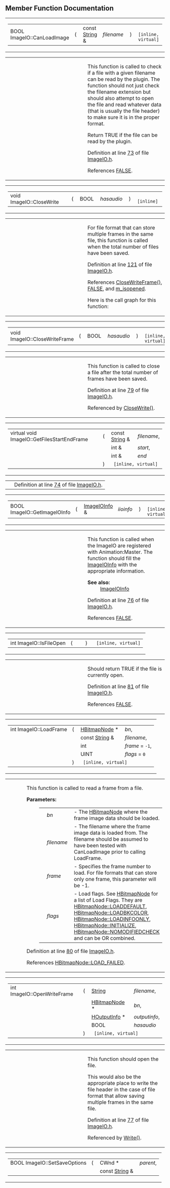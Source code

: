 ## Member Function Documentation

<span id="17f56a001b2653f1861b5630142b9bdb" class="anchor"></span>

<table class="mdTable" data-cellpadding="2" data-cellspacing="0">
<colgroup>
<col style="width: 100%" />
</colgroup>
<tbody>
<tr>
<td class="mdRow"><table data-cellpadding="0" data-cellspacing="0" data-border="0">
<tbody>
<tr>
<td class="md" data-nowrap="" data-valign="top">BOOL ImageIO::CanLoadImage</td>
<td class="md" data-valign="top">( </td>
<td class="md" data-nowrap="" data-valign="top">const <a href="classString.md" class="el">String</a> &amp; </td>
<td class="mdname1" data-valign="top" data-nowrap=""><em>filename</em></td>
<td class="md" data-valign="top"> ) </td>
<td class="md" data-nowrap=""><code> [inline, virtual]</code></td>
</tr>
</tbody>
</table></td>
</tr>
</tbody>
</table>

<table data-cellspacing="5" data-cellpadding="0" data-border="0">
<colgroup>
<col style="width: 50%" />
<col style="width: 50%" />
</colgroup>
<tbody>
<tr>
<td> </td>
<td><p>This function is called to check if a file with a given filename can be read by the plugin. The function should not just check the filename extension but should also attempt to open the file and read whatever data (that is usually the file header) to make sure it is in the proper format.</p>
<p>Return TRUE if the file can be read by the plugin.</p>
<p>Definition at line <a href="ImageIO_8h-source.md#l00073" class="el">73</a> of file <a href="ImageIO_8h-source.md" class="el">ImageIO.h</a>.</p>
<p>References <a href="macwinsock_8h-source.md#l00040" class="el">FALSE</a>.</p></td>
</tr>
</tbody>
</table>

<span id="6f27a575293bfb79e39aeecea8961d66" class="anchor"></span>

<table class="mdTable" data-cellpadding="2" data-cellspacing="0">
<colgroup>
<col style="width: 100%" />
</colgroup>
<tbody>
<tr>
<td class="mdRow"><table data-cellpadding="0" data-cellspacing="0" data-border="0">
<tbody>
<tr>
<td class="md" data-nowrap="" data-valign="top">void ImageIO::CloseWrite</td>
<td class="md" data-valign="top">( </td>
<td class="md" data-nowrap="" data-valign="top">BOOL </td>
<td class="mdname1" data-valign="top" data-nowrap=""><em>hasaudio</em></td>
<td class="md" data-valign="top"> ) </td>
<td class="md" data-nowrap=""><code> [inline]</code></td>
</tr>
</tbody>
</table></td>
</tr>
</tbody>
</table>

<table data-cellspacing="5" data-cellpadding="0" data-border="0">
<colgroup>
<col style="width: 50%" />
<col style="width: 50%" />
</colgroup>
<tbody>
<tr>
<td> </td>
<td><p>For file format that can store multiple frames in the same file, this function is called when the total number of files have been saved.</p>
<p>Definition at line <a href="ImageIO_8h-source.md#l00121" class="el">121</a> of file <a href="ImageIO_8h-source.md" class="el">ImageIO.h</a>.</p>
<p>References <a href="ImageIO_8h-source.md#l00079" class="el">CloseWriteFrame()</a>, <a href="macwinsock_8h-source.md#l00040" class="el">FALSE</a>, and <a href="ImageIO_8h-source.md#l00062" class="el">m_isopened</a>.</p>
<p>Here is the call graph for this function:</p>
<span class="image placeholder" data-original-image-src="classImageIO_6f27a575293bfb79e39aeecea8961d66_cgraph.gif" data-original-image-title="" data-border="0" usemap="#classImageIO_6f27a575293bfb79e39aeecea8961d66_cgraph_map"></span></td>
</tr>
</tbody>
</table>

<span id="3df7f33bf39d59d95b3c326e163fb34c" class="anchor"></span>

<table class="mdTable" data-cellpadding="2" data-cellspacing="0">
<colgroup>
<col style="width: 100%" />
</colgroup>
<tbody>
<tr>
<td class="mdRow"><table data-cellpadding="0" data-cellspacing="0" data-border="0">
<tbody>
<tr>
<td class="md" data-nowrap="" data-valign="top">void ImageIO::CloseWriteFrame</td>
<td class="md" data-valign="top">( </td>
<td class="md" data-nowrap="" data-valign="top">BOOL </td>
<td class="mdname1" data-valign="top" data-nowrap=""><em>hasaudio</em></td>
<td class="md" data-valign="top"> ) </td>
<td class="md" data-nowrap=""><code> [inline, virtual]</code></td>
</tr>
</tbody>
</table></td>
</tr>
</tbody>
</table>

<table data-cellspacing="5" data-cellpadding="0" data-border="0">
<colgroup>
<col style="width: 50%" />
<col style="width: 50%" />
</colgroup>
<tbody>
<tr>
<td> </td>
<td><p>This function is called to close a file after the total number of frames have been saved.</p>
<p>Definition at line <a href="ImageIO_8h-source.md#l00079" class="el">79</a> of file <a href="ImageIO_8h-source.md" class="el">ImageIO.h</a>.</p>
<p>Referenced by <a href="ImageIO_8h-source.md#l00121" class="el">CloseWrite()</a>.</p></td>
</tr>
</tbody>
</table>

<span id="55156800eca572758197fd7700077f8d" class="anchor"></span>

<table class="mdTable" data-cellpadding="2" data-cellspacing="0">
<colgroup>
<col style="width: 100%" />
</colgroup>
<tbody>
<tr>
<td class="mdRow"><table data-cellpadding="0" data-cellspacing="0" data-border="0">
<tbody>
<tr>
<td class="md" data-nowrap="" data-valign="top">virtual void ImageIO::GetFilesStartEndFrame</td>
<td class="md" data-valign="top">( </td>
<td class="md" data-nowrap="" data-valign="top">const <a href="classString.md" class="el">String</a> &amp; </td>
<td class="mdname" data-nowrap=""><em>filename</em>,</td>
</tr>
<tr>
<td class="md" style="text-align: right;" data-nowrap=""></td>
<td class="md"></td>
<td class="md" data-nowrap="">int &amp; </td>
<td class="mdname" data-nowrap=""><em>start</em>,</td>
</tr>
<tr>
<td class="md" style="text-align: right;" data-nowrap=""></td>
<td class="md"></td>
<td class="md" data-nowrap="">int &amp; </td>
<td class="mdname" data-nowrap=""><em>end</em></td>
</tr>
<tr>
<td class="md"></td>
<td class="md">) </td>
<td colspan="2" class="md"><code> [inline, virtual]</code></td>
</tr>
</tbody>
</table></td>
</tr>
</tbody>
</table>

|  |  |
|----|----|
|   | Definition at line <a href="ImageIO_8h-source.md#l00074" class="el">74</a> of file <a href="ImageIO_8h-source.md" class="el">ImageIO.h</a>. |

<span id="651da01e2e4561e9f8a3b1e084f56c2f" class="anchor"></span>

<table class="mdTable" data-cellpadding="2" data-cellspacing="0">
<colgroup>
<col style="width: 100%" />
</colgroup>
<tbody>
<tr>
<td class="mdRow"><table data-cellpadding="0" data-cellspacing="0" data-border="0">
<tbody>
<tr>
<td class="md" data-nowrap="" data-valign="top">BOOL ImageIO::GetImageIOInfo</td>
<td class="md" data-valign="top">( </td>
<td class="md" data-nowrap="" data-valign="top"><a href="classImageIOInfo.md" class="el">ImageIOInfo</a> &amp; </td>
<td class="mdname1" data-valign="top" data-nowrap=""><em>iioinfo</em></td>
<td class="md" data-valign="top"> ) </td>
<td class="md" data-nowrap=""><code> [inline, virtual]</code></td>
</tr>
</tbody>
</table></td>
</tr>
</tbody>
</table>

<table data-cellspacing="5" data-cellpadding="0" data-border="0">
<colgroup>
<col style="width: 50%" />
<col style="width: 50%" />
</colgroup>
<tbody>
<tr>
<td> </td>
<td><p>This function is called when the ImageIO are registered with Animation:Master. The function should fill the <a href="classImageIOInfo.md" class="el">ImageIOInfo</a> with the appropriate information.</p>
<dl>
<dt><strong>See also:</strong></dt>
<dd>
<a href="classImageIOInfo.md" class="el">ImageIOInfo</a>
</dd>
</dl>
<p>Definition at line <a href="ImageIO_8h-source.md#l00076" class="el">76</a> of file <a href="ImageIO_8h-source.md" class="el">ImageIO.h</a>.</p>
<p>References <a href="macwinsock_8h-source.md#l00040" class="el">FALSE</a>.</p></td>
</tr>
</tbody>
</table>

<span id="b5e02f4aac715fe7eeed4d85e199127d" class="anchor"></span>

<table class="mdTable" data-cellpadding="2" data-cellspacing="0">
<colgroup>
<col style="width: 100%" />
</colgroup>
<tbody>
<tr>
<td class="mdRow"><table data-cellpadding="0" data-cellspacing="0" data-border="0">
<tbody>
<tr>
<td class="md" data-nowrap="" data-valign="top">int ImageIO::IsFileOpen</td>
<td class="md" data-valign="top">( </td>
<td class="mdname1" data-valign="top" data-nowrap=""></td>
<td class="md" data-valign="top"> ) </td>
<td class="md" data-nowrap=""><code> [inline, virtual]</code></td>
</tr>
</tbody>
</table></td>
</tr>
</tbody>
</table>

<table data-cellspacing="5" data-cellpadding="0" data-border="0">
<colgroup>
<col style="width: 50%" />
<col style="width: 50%" />
</colgroup>
<tbody>
<tr>
<td> </td>
<td><p>Should return TRUE if the file is currently open.</p>
<p>Definition at line <a href="ImageIO_8h-source.md#l00081" class="el">81</a> of file <a href="ImageIO_8h-source.md" class="el">ImageIO.h</a>.</p>
<p>References <a href="macwinsock_8h-source.md#l00040" class="el">FALSE</a>.</p></td>
</tr>
</tbody>
</table>

<span id="bd81ab01c395d2e7451921c3c69eb7dd" class="anchor"></span>

<table class="mdTable" data-cellpadding="2" data-cellspacing="0">
<colgroup>
<col style="width: 100%" />
</colgroup>
<tbody>
<tr>
<td class="mdRow"><table data-cellpadding="0" data-cellspacing="0" data-border="0">
<tbody>
<tr>
<td class="md" data-nowrap="" data-valign="top">int ImageIO::LoadFrame</td>
<td class="md" data-valign="top">( </td>
<td class="md" data-nowrap="" data-valign="top"><a href="classHBitmapNode.md" class="el">HBitmapNode</a> * </td>
<td class="mdname" data-nowrap=""><em>bn</em>,</td>
</tr>
<tr>
<td class="md" style="text-align: right;" data-nowrap=""></td>
<td class="md"></td>
<td class="md" data-nowrap="">const <a href="classString.md" class="el">String</a> &amp; </td>
<td class="mdname" data-nowrap=""><em>filename</em>,</td>
</tr>
<tr>
<td class="md" style="text-align: right;" data-nowrap=""></td>
<td class="md"></td>
<td class="md" data-nowrap="">int </td>
<td class="mdname" data-nowrap=""><em>frame</em> = <code>-1</code>,</td>
</tr>
<tr>
<td class="md" style="text-align: right;" data-nowrap=""></td>
<td class="md"></td>
<td class="md" data-nowrap="">UINT </td>
<td class="mdname" data-nowrap=""><em>flags</em> = <code>0</code></td>
</tr>
<tr>
<td class="md"></td>
<td class="md">) </td>
<td colspan="2" class="md"><code> [inline, virtual]</code></td>
</tr>
</tbody>
</table></td>
</tr>
</tbody>
</table>

<table data-cellspacing="5" data-cellpadding="0" data-border="0">
<colgroup>
<col style="width: 50%" />
<col style="width: 50%" />
</colgroup>
<tbody>
<tr>
<td> </td>
<td><p>This function is called to read a frame from a file.</p>
<dl>
<dt><strong>Parameters:</strong></dt>
<dd>
<table data-border="0" data-cellspacing="2" data-cellpadding="0">
<tbody>
<tr>
<td data-valign="top"></td>
<td data-valign="top"><em>bn</em> </td>
<td>- The <a href="classHBitmapNode.md" class="el">HBitmapNode</a> where the frame image data should be loaded.</td>
</tr>
<tr>
<td data-valign="top"></td>
<td data-valign="top"><em>filename</em> </td>
<td>- The filename where the frame image data is loaded from. The filename should be assumed to have been tested with CanLoadImage prior to calling LoadFrame.</td>
</tr>
<tr>
<td data-valign="top"></td>
<td data-valign="top"><em>frame</em> </td>
<td>- Specifies the frame number to load. For file formats that can store only one frame, this parameter will be -1.</td>
</tr>
<tr>
<td data-valign="top"></td>
<td data-valign="top"><em>flags</em> </td>
<td>- Load flags. See <a href="classHBitmapNode.md" class="el">HBitmapNode</a> for a list of Load Flags. They are <a href="classHBitmapNode.md#a481861fff87f0ebf88ec15d9e206f90a3eda5885d0d1d9df4b7ca5186ab8d19" class="el">HBitmapNode::LOADDEFAULT</a>, <a href="classHBitmapNode.md#a481861fff87f0ebf88ec15d9e206f908d752d82170bc40c52648233fb4b2e92" class="el">HBitmapNode::LOADBKCOLOR</a>, <a href="classHBitmapNode.md#a481861fff87f0ebf88ec15d9e206f90c32120c146000b42843de769221473a6" class="el">HBitmapNode::LOADINFOONLY</a>, <a href="classHBitmapNode.md#a481861fff87f0ebf88ec15d9e206f9067d00896560d72e79b9aa815b703e9b0" class="el">HBitmapNode::INITIALIZE</a>, <a href="classHBitmapNode.md#a481861fff87f0ebf88ec15d9e206f906fe5a6de34947399bec1de494faffbb4" class="el">HBitmapNode::NOMODIFIEDCHECK</a> and can be OR combined.</td>
</tr>
</tbody>
</table>
</dd>
</dl>
<p>Definition at line <a href="ImageIO_8h-source.md#l00080" class="el">80</a> of file <a href="ImageIO_8h-source.md" class="el">ImageIO.h</a>.</p>
<p>References <a href="classHBitmapNode.md#dca29a1140aadadfd92b34a02fa516ef7b0d329a6efd1e7a527acf8970807616" class="el">HBitmapNode::LOAD_FAILED</a>.</p></td>
</tr>
</tbody>
</table>

<span id="564e67564668f9f9eef3ec34dd73120d" class="anchor"></span>

<table class="mdTable" data-cellpadding="2" data-cellspacing="0">
<colgroup>
<col style="width: 100%" />
</colgroup>
<tbody>
<tr>
<td class="mdRow"><table data-cellpadding="0" data-cellspacing="0" data-border="0">
<tbody>
<tr>
<td class="md" data-nowrap="" data-valign="top">int ImageIO::OpenWriteFrame</td>
<td class="md" data-valign="top">( </td>
<td class="md" data-nowrap="" data-valign="top"><a href="classString.md" class="el">String</a> </td>
<td class="mdname" data-nowrap=""><em>filename</em>,</td>
</tr>
<tr>
<td class="md" style="text-align: right;" data-nowrap=""></td>
<td class="md"></td>
<td class="md" data-nowrap=""><a href="classHBitmapNode.md" class="el">HBitmapNode</a> * </td>
<td class="mdname" data-nowrap=""><em>bn</em>,</td>
</tr>
<tr>
<td class="md" style="text-align: right;" data-nowrap=""></td>
<td class="md"></td>
<td class="md" data-nowrap=""><a href="classHOutputInfo.md" class="el">HOutputInfo</a> * </td>
<td class="mdname" data-nowrap=""><em>outputinfo</em>,</td>
</tr>
<tr>
<td class="md" style="text-align: right;" data-nowrap=""></td>
<td class="md"></td>
<td class="md" data-nowrap="">BOOL </td>
<td class="mdname" data-nowrap=""><em>hasaudio</em></td>
</tr>
<tr>
<td class="md"></td>
<td class="md">) </td>
<td colspan="2" class="md"><code> [inline, virtual]</code></td>
</tr>
</tbody>
</table></td>
</tr>
</tbody>
</table>

<table data-cellspacing="5" data-cellpadding="0" data-border="0">
<colgroup>
<col style="width: 50%" />
<col style="width: 50%" />
</colgroup>
<tbody>
<tr>
<td> </td>
<td><p>This function should open the file.</p>
<p>This would also be the appropriate place to write the file header in the case of file format that allow saving multiple frames in the same file.</p>
<p>Definition at line <a href="ImageIO_8h-source.md#l00077" class="el">77</a> of file <a href="ImageIO_8h-source.md" class="el">ImageIO.h</a>.</p>
<p>Referenced by <a href="ImageIO_8h-source.md#l00090" class="el">Write()</a>.</p></td>
</tr>
</tbody>
</table>

<span id="c3cb38eb00c293dd5ea6727fdd14a47d" class="anchor"></span>

<table class="mdTable" data-cellpadding="2" data-cellspacing="0">
<colgroup>
<col style="width: 100%" />
</colgroup>
<tbody>
<tr>
<td class="mdRow"><table data-cellpadding="0" data-cellspacing="0" data-border="0">
<tbody>
<tr>
<td class="md" data-nowrap="" data-valign="top">BOOL ImageIO::SetSaveOptions</td>
<td class="md" data-valign="top">( </td>
<td class="md" data-nowrap="" data-valign="top">CWnd * </td>
<td class="mdname" data-nowrap=""><em>parent</em>,</td>
</tr>
<tr>
<td class="md" style="text-align: right;" data-nowrap=""></td>
<td class="md"></td>
<td class="md" data-nowrap="">const <a href="classString.md" class="el">String</a> &amp; </td>
<td class="mdna